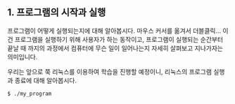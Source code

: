 ## 1. 프로그램의 시작과 실행
프로그램이 어떻게 실행되는지에 대해 알아봅시다. 마우스 커서를 옮겨서 더블클릭... 이건 프로그램을 실행하기 위해 사용자가 하는 동작이고, 프로그램이 실행되는 순간부터 끝날 때 까지의 과정에서 컴퓨터에 무슨 일이 일어나는지 자세히 살펴보고 지나가자는 의미입니다.

우리는 앞으로 쭉 리눅스를 이용하여 학습을 진행할 예정이니, 리눅스의 프로그램 실행과 종료에 대해 알아봅시다.
```
$ ./my_program
```
